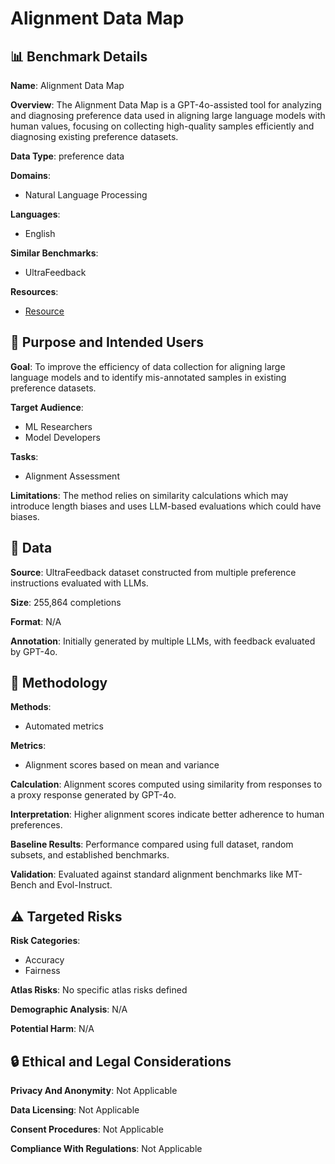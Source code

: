 # Alignment Data Map

## 📊 Benchmark Details

**Name**: Alignment Data Map

**Overview**: The Alignment Data Map is a GPT-4o-assisted tool for analyzing and diagnosing preference data used in aligning large language models with human values, focusing on collecting high-quality samples efficiently and diagnosing existing preference datasets.

**Data Type**: preference data

**Domains**:
- Natural Language Processing

**Languages**:
- English

**Similar Benchmarks**:
- UltraFeedback

**Resources**:
- [Resource](https://anonymous.4open.science/r/Alignment-Data-Map-B8CB)

## 🎯 Purpose and Intended Users

**Goal**: To improve the efficiency of data collection for aligning large language models and to identify mis-annotated samples in existing preference datasets.

**Target Audience**:
- ML Researchers
- Model Developers

**Tasks**:
- Alignment Assessment

**Limitations**: The method relies on similarity calculations which may introduce length biases and uses LLM-based evaluations which could have biases.

## 💾 Data

**Source**: UltraFeedback dataset constructed from multiple preference instructions evaluated with LLMs.

**Size**: 255,864 completions

**Format**: N/A

**Annotation**: Initially generated by multiple LLMs, with feedback evaluated by GPT-4o.

## 🔬 Methodology

**Methods**:
- Automated metrics

**Metrics**:
- Alignment scores based on mean and variance

**Calculation**: Alignment scores computed using similarity from responses to a proxy response generated by GPT-4o.

**Interpretation**: Higher alignment scores indicate better adherence to human preferences.

**Baseline Results**: Performance compared using full dataset, random subsets, and established benchmarks.

**Validation**: Evaluated against standard alignment benchmarks like MT-Bench and Evol-Instruct.

## ⚠️ Targeted Risks

**Risk Categories**:
- Accuracy
- Fairness

**Atlas Risks**:
No specific atlas risks defined

**Demographic Analysis**: N/A

**Potential Harm**: N/A

## 🔒 Ethical and Legal Considerations

**Privacy And Anonymity**: Not Applicable

**Data Licensing**: Not Applicable

**Consent Procedures**: Not Applicable

**Compliance With Regulations**: Not Applicable
